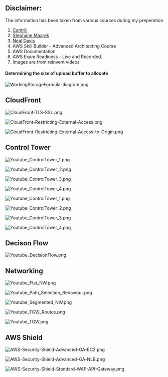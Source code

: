 ## Disclaimer:

The information has been taken from various sources during my preperation
1. [Cantrill](https://learn.cantrill.io/)
2. [Stephane Maarek](https://www.udemy.com/course/practice-exam-aws-certified-solutions-architect-professional/)
3. [Neal Davis](https://www.udemy.com/course/aws-certified-solutions-architect-professional-training/)
4. AWS Skill Builder - Advanced Architecting Course
5. AWS Documentation
6. AWS Exam Readiness - Live and Recorded.
7. Images are from reInvent videos

#### Determining the size of upload buffer to allocate

![WorkingStorageFormula-diagram.png](images/WorkingStorageFormula-diagram.png)

## CloudFront

![CloudFront-TLS-SSL.png](images/CloudFront-TLS-SSL.png)

![CloudFront-Restricting-External-Access.png](images/CloudFront-Restricting-External-Access.png)

![CloudFront-Restricting-External-Access-to-Origin.png](images/CloudFront-Restricting-External-Access-to-Origin.png)


## Control Tower

![Youtube_ControlTower_1.png](images/Youtube_ControlTower_1.png)

![Youtube_ControlTower_2.png](images/Youtube_ControlTower_2.png)

![Youtube_ControlTower_3.png](images/Youtube_ControlTower_3.png)

![Youtube_ControlTower_4.png](images/Youtube_ControlTower_4.png)

![Youtube_ControlTower_1.png](images/Youtube_ControlTower_5.png)

![Youtube_ControlTower_2.png](images/Youtube_ControlTower_6.png)

![Youtube_ControlTower_3.png](images/Youtube_ControlTower_7.png)

![Youtube_ControlTower_4.png](images/Youtube_ControlTower_8.png)

## Decison Flow

![Youtube_DecisionFlow.png](images/Youtube_DecisionFlow.png)


## Networking

![Youtube_Flat_NW.png](images/Youtube_Flat_NW.png)

![Youtube_Path_Selection_Behaviour.png](images/Youtube_Path_Selection_Behaviour.png)

![Youtube_Segmented_NW.png](images/Youtube_Segmented_NW.png)

![Youtube_TGW_Routes.png](images/Youtube_TGW_Routes.png)

![Youtube_TGW.png](images/Youtube_TGW.png)

## AWS Shield

![AWS-Security-Shield-Advanced-GA-EC2.png](images/AWS-Security-Shield-Advanced-GA-EC2.png)

![AWS-Security-Shield-Advanced-GA-NLB.png](images/AWS-Security-Shield-Advanced-GA-NLB.png)

![AWS-Security-Shield-Standard-WAF-API-Gateway.png](images/AWS-Security-Shield-Standard-WAF-API-Gateway.png)